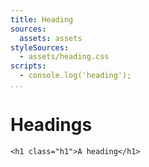 ```yaml
---
title: Heading
sources:
  assets: assets
styleSources:
  - assets/heading.css
scripts:
  - console.log('heading');
...
```


# Headings

```twig
<h1 class="h1">A heading</h1>
```